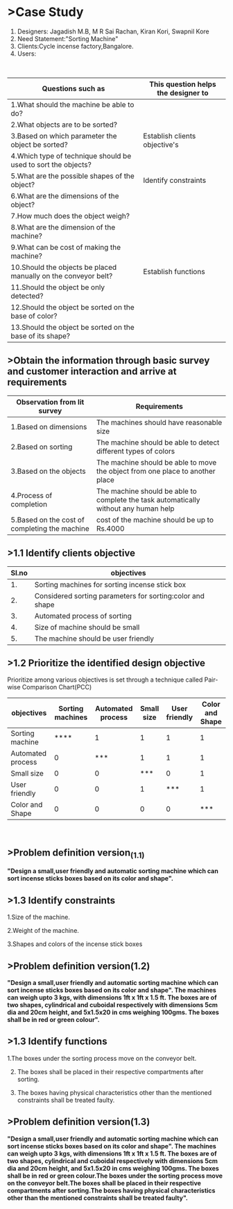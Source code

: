 # >Case Study<br>
1.    Designers: Jagadish M.B, M R Sai Rachan, Kiran Kori, Swapnil Kore
2.    Need Statement:"Sorting Machine"
3.    Clients:Cycle incense factory,Bangalore.
4.    Users:
<br>

|  Questions such as|   This question helps the designer to   |
|----|----|
|1.What should the machine be able to do?|
|2.What objects are to be sorted?|
|3.Based on which parameter the object be sorted?|Establish clients objective's|
|4.Which type of technique should be used to sort the objects?|
|5.What are the possible shapes of the object?|Identify constraints|
|6.What are the dimensions of the object?|
|7.How much does the object weigh?|
|8.What are the dimension of the machine?|
|9.What can be cost of making the machine?|
|10.Should the objects be placed manually on the conveyor belt?|Establish functions|
|11.Should the object be only detected?|
|12.Should the object be sorted on the base of color?|
|13.Should the object be sorted on the base of its shape?|

## >Obtain the information through basic survey and customer interaction and arrive at requirements

|Observation from lit survey |Requirements|
|----|-----|
|1.Based on dimensions|The machines should have reasonable size|
|2.Based on sorting|The machine should be able to detect different types of colors|
|3.Based on the objects|The machine should be able to move the object from one place to another place|
|4.Process of completion |The machine should be able to complete the task automatically without any human help|
|5.Based on the cost of completing the machine|cost of the machine should be up to Rs.4000|

## >1.1 Identify clients objective

|Sl.no|objectives|
|---|---|
|1.|Sorting machines for sorting incense stick box|
|2.|Considered sorting parameters for sorting:color and shape|
|3.|Automated process of sorting|
|4.|Size of machine should be small|
|5.|The machine should be user friendly|

## >1.2 Prioritize the identified design objective

Prioritize among various objectives is set through a technique called Pair-wise Comparison Chart(PCC)

|objectives|Sorting machines|Automated process|Small size|User friendly|Color and Shape|
|----|----|---|----|-----|----|
|Sorting machine|****|1|1|1|1|
|Automated process|0|***|1|1|1|
|Small size|0|0|***|0|1|
|User friendly|0|0|1|***|1|
|Color and Shape|0|0|0|0|***|
<br>

## >Problem definition version<sub>(1.1)</sub>

**"Design a small,user friendly and automatic sorting machine which can sort incense sticks boxes based on its color and shape".**
<br>

## >1.3 Identify constraints

1.Size of the machine.

2.Weight of the machine.

3.Shapes and colors of the incense stick boxes

## >Problem definition version(1.2)</sub>
**"Design a small,user friendly and automatic sorting machine which can sort incense sticks boxes based on its color and shape". The machines can weigh upto 3 kgs, with dimensions 1ft x 1ft x 1.5 ft. The boxes are of two shapes, cylindrical and cuboidal respectively with dimensions 5cm dia and 20cm height, and 5x1.5x20 in cms weighing 100gms. The boxes shall be in red or green colour".**

## >1.3 Identify functions

1.The boxes under the sorting process move on the conveyor belt.

2. The boxes shall be placed in their respective compartments after sorting.

3. The boxes having physical characteristics other than the mentioned constraints shall be treated faulty.

## >Problem definition version(1.3)</sub>
**"Design a small,user friendly and automatic sorting machine which can sort incense sticks boxes based on its color and shape". The machines can weigh upto 3 kgs, with dimensions 1ft x 1ft x 1.5 ft. The boxes are of two shapes, cylindrical and cuboidal respectively with dimensions 5cm dia and 20cm height, and 5x1.5x20 in cms weighing 100gms. The boxes shall be in red or green colour.The boxes under the sorting process move on the conveyor belt.The boxes shall be placed in their respective compartments after sorting.The boxes having physical characteristics other than the mentioned constraints shall be treated faulty".**